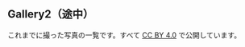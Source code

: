 ## Gallery2（途中）
これまでに撮った写真の一覧です。すべて [CC BY 4.0](https://creativecommons.org/licenses/by/4.0/) で公開しています。
